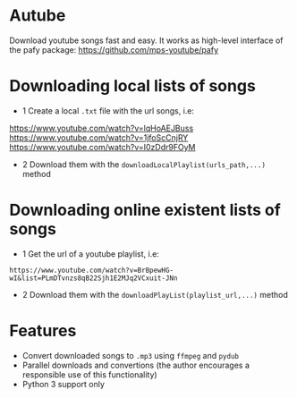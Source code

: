 # Autube
Download youtube songs fast and easy. It works as high-level interface of the pafy package: https://github.com/mps-youtube/pafy
# Downloading local lists of songs
- 1 Create a local `.txt` file with the url songs, i.e:

https://www.youtube.com/watch?v=lqHoAEJBuss
https://www.youtube.com/watch?v=1jfoScCnjRY
https://www.youtube.com/watch?v=I0zDdr9FOyM

- 2 Download them with the `downloadLocalPlaylist(urls_path,...)` method

# Downloading online existent lists of songs
- 1 Get the url of a youtube playlist, i.e:

`https://www.youtube.com/watch?v=BrBpewHG-wI&list=PLmDTvnzs8qB22Sjh1E2MJq2VCxuit-JNn`

- 2 Download them with the `downloadPlayList(playlist_url,...)` method

# Features
- Convert downloaded songs to `.mp3` using `ffmpeg` and `pydub`
- Parallel downloads and convertions (the author encourages a responsible use of this functionality)
- Python 3 support only
